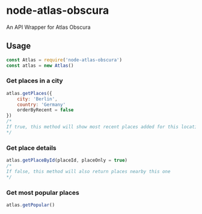 # node-atlas-obscura

An API Wrapper for Atlas Obscura

## Usage

```js
const Atlas = require('node-atlas-obscura')
const atlas = new Atlas()
```

### Get places in a city

```js
atlas.getPlaces({
    city: 'Berlin',
    country: 'Germany'
    orderByRecent = false
})
/*
If true, this method will show most recent places added for this location
*/
```

### Get place details

```js
atlas.getPlaceById(placeId, placeOnly = true)
/*
If false, this method will also return places nearby this one
*/
```

### Get most popular places

```js
atlas.getPopular()
```
